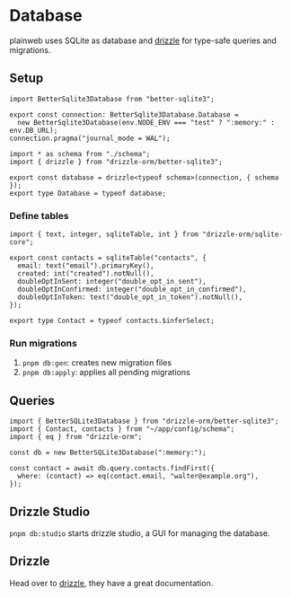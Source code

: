 # Database

plainweb uses SQLite as database and [drizzle](https://orm.drizzle.team/docs/overview) for type-safe queries and migrations.

## Setup

```tsx
import BetterSqlite3Database from "better-sqlite3";

export const connection: BetterSqlite3Database.Database =
  new BetterSqlite3Database(env.NODE_ENV === "test" ? ":memory:" : env.DB_URL);
connection.pragma("journal_mode = WAL");
```

```tsx
import * as schema from "./schema";
import { drizzle } from "drizzle-orm/better-sqlite3";

export const database = drizzle<typeof schema>(connection, { schema });
export type Database = typeof database;
```

### Define tables

```tsx
import { text, integer, sqliteTable, int } from "drizzle-orm/sqlite-core";

export const contacts = sqliteTable("contacts", {
  email: text("email").primaryKey(),
  created: int("created").notNull(),
  doubleOptInSent: integer("double_opt_in_sent"),
  doubleOptInConfirmed: integer("double_opt_in_confirmed"),
  doubleOptInToken: text("double_opt_in_token").notNull(),
});

export type Contact = typeof contacts.$inferSelect;
```

### Run migrations

1. `pnpm db:gen`: creates new migration files
2. `pnpm db:apply`: applies all pending migrations

## Queries

```tsx
import { BetterSQLite3Database } from "drizzle-orm/better-sqlite3";
import { Contact, contacts } from "~/app/config/schema";
import { eq } from "drizzle-orm";

const db = new BetterSQLite3Database(":memory:");

const contact = await db.query.contacts.findFirst({
  where: (contact) => eq(contact.email, "walter@example.org"),
});
```

## Drizzle Studio

`pnpm db:studio` starts drizzle studio, a GUI for managing the database.

## Drizzle

Head over to [drizzle](https://orm.drizzle.team/docs/overview), they have a great documentation.
